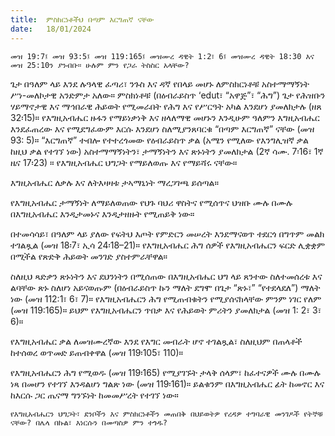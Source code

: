 ```yaml
---
title:  ምስክርነቶችህ በጣም እርግጠኛ ናቸው
date:   18/01/2024
---
```


`መዝ 19:7፤ መዝ 93:5፤ መዝ 119:165፤ መዝሙረ ዳዊት 1:2፣ 6፤ መዝሙረ ዳዊት 18:30 እና መዝ 25:10ን ያንብቡ። ሁሉም ምን የጋራ ትስስር አላቸው?`

ጌታ በዓለም ላይ እንደ ሉዓላዊ ፈጣሪ፣ ንጉስ እና ዳኛ የበላይ መሆኑ ለምስክርነቶቹ አስተማማኝነት ሥነ-መለኮታዊ አንድምታ አለው። ምስክነቶቹ (በዕብራይስጥ ‘edut፣ “አዋጅ”፣ “ሕግ”) ጌታ የሕዝቡን ሃይማኖታዊ እና ማኅበራዊ ሕይወት የሚመራበት የሕግ እና የሥርዓት አካል እንደሆነ ያመለክታሉ (ዘጸ 32፡15)። የእግዚአብሔር ዙፋን የማይነቃነቅ እና ዘላለማዊ መሆኑን እንዲሁም ዓለምን እግዚአብሔር እንደፈጠረው እና የሚደግፈውም እርሱ እንደሆነ ስለሚያንጸባርቁ “በጣም እርግጠኛ” ናቸው (መዝ 93: 5)። “እርግጠኛ” ተብሎ የተተረጎመው የዕብራይስጥ ቃል (አሜን የሚለው የእንግሊዝኛ ቃል ከዚህ ቃል የተገኘ ነው) አስተማማኝነትን፣ ታማኝነትን እና ጽኑነትን ያመለክታል (2ኛ ሳሙ. 7፡16፣ 1ኛ ዜና 17፡23) ። የእግዚአብሔር ህግጋት የማይለወጡ እና የማይሻሩ ናቸው።

እግዚአብሔር ለቃሉ እና ለትእዛዛቱ ታኣማኒነት ማረጋገጫ ይሰጣል።

የእግዚአብሔር ታማኝነት ለማይለወጠው የህጉ ባህሪ ዋስትና የሚሰጥና ህዝቡ ሙሉ በሙሉ በእግዚአብሔር እንዲታመኑና እንዲታዘዙት የሚጠይቅ ነው።

በተመሳሳይ፣ በዓለም ላይ ያለው የፍትህ እጦት የምድርን መሠረት እንደማናወጥ ተደርጎ በግጥም መልክ ተገልጿል (መዝ 18፡7፣ ኢሳ 24፡18–21)። የእግዚአብሔር ሕግ ሰዎች የእግዚአብሔርን ፍርድ ሊቋቋም በሚችል የጽድቅ ሕይወት መንገድ ያስተምራቸዋል።

ስለዚህ ጻድቃን ጽኑነትን እና ደህንነትን በሚሰጠው በእግዚአብሔር ህግ ላይ ጸንተው ስለተመሰረቱ እና ልባቸው ጽኑ ስለሆነ አይናወጡም (በዕብራይስጥ ኩን ማለት ደግሞ በጌታ “ጽኑ፣” “የተደላደለ”) ማለት ነው (መዝ 112:1፣ 6፣ 7)። የእግዚአብሔርን ሕግ የሚጠብቁትን የሚያሰናክላቸው ምንም ነገር የለም (መዝ 119:165)። ይህም የእግዚአብሔርን ጥበቃ እና የሕይወት ምሪትን ያመለክታል (መዝ 1: 2፣ 3፣ 6)።

የእግዚአብሔር ቃል ለመዝሙረኛው እንደ የእግር መብራት ሆኖ ተገልጿል፣ ስለዚህም በጠላቶች ከተሰወረ ወጥመድ ይጠብቀዋል (መዝ 119፡105፣ 110)።

የእግዚአብሔርን ሕግ የሚወዱ (መዝ 119፡165) የሚያገኙት ታላቅ ሰላም፣ ከፈተናዎች ሙሉ በሙሉ ነጻ በመሆን የተገኘ እንዳልሆነ ግልጽ ነው (መዝ 119፡161)። ይልቁንም በእግዚአብሔር ፊት ከመኖር እና ከእርሱ ጋር ጤናማ ግንኙነት ከመመሥረት የተገኘ ነው።

`የእግዚአብሔርን ህግጋት፣ ደንቦችን እና ምስክርነቶችን መጠበቅ በህይወትዎ የረዳዎ ተግባራዊ መንገዶች የትኞቹ ናቸው? በሌላ በኩል፣ እነርሱን በመጣስዎ ምን ተጎዱ?`